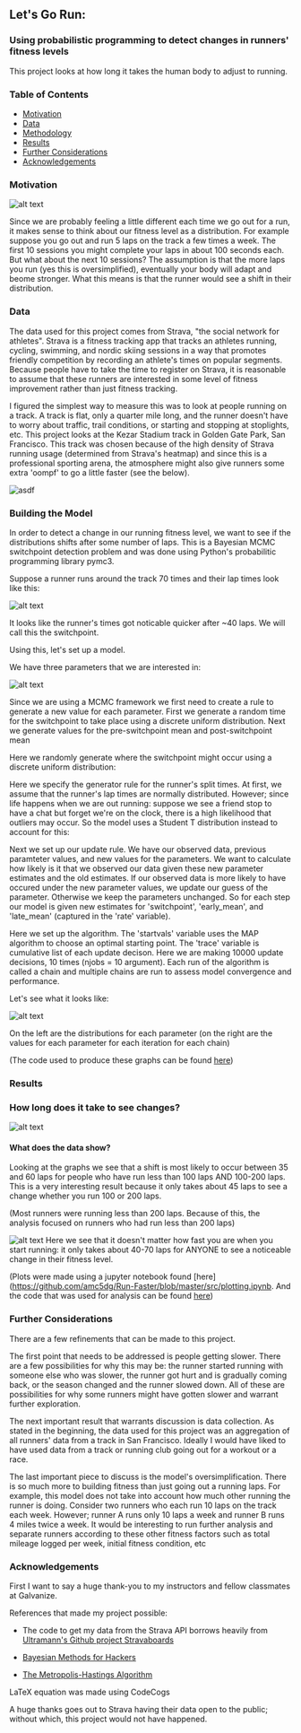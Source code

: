 
## Let's Go Run:
### Using probabilistic programming to detect changes in runners' fitness levels

This project looks at how long it takes the human body to adjust to running. 

### Table of Contents
* [Motivation](#motivation)
* [Data](#data)
* [Methodology](#building-the-model)
* [Results](#results)
* [Further Considerations](#further-considerations)
* [Acknowledgements](#acknowledgements)

### Motivation

![alt text](https://github.com/amc5dg/Run-Faster/blob/master/images/out%2Bof%2Bshape%2Bfunny.jpeg "Picture of Minion going to gym")

Since we are probably feeling a little different each time we go out for a run, it makes sense to think about our fitness level as a distribution. For example suppose you go out and run 5 laps on the track a few times a week. The first 10 sessions you might complete your laps in about 100 seconds each. But what about the next 10 sessions? The assumption is that the more laps you run (yes this is oversimplified), eventually your body will adapt and beome stronger. What this means is that the runner would see a shift in their distribution.

### Data
The data used for this project comes from Strava, "the social network for athletes". Strava is a fitness tracking app that tracks an athletes running, cycling, swimming, and nordic skiing sessions in a way that promotes friendly competition by recording an athlete's times on popular segments. Because people have to take the time to register on Strava, it is reasonable to assume that these runners are interested in some level of fitness improvement rather than just fitness tracking. 

I figured the simplest way to measure this was to look at people running on a track. A track is flat, only a quarter mile long, and the runner doesn't have to worry about traffic, trail conditions, or starting and stopping at stoplights, etc.
This project looks at the Kezar Stadium track in Golden Gate Park, San Francisco. This track was chosen because of the high density of Strava running usage (determined from Strava's heatmap) and since this is a professional sporting arena, the atmosphere might also give runners some extra 'oompf' to go a little faster (see the below).

![asdf](https://github.com/amc5dg/Run-Faster/blob/master/images/kezarstadium-small.jpg "Kezar Stadium Track")

### Building the Model     

In order to detect a change in our running fitness level, we want to see if the distributions shifts after some number of laps. This is a Bayesian MCMC switchpoint detection problem and was done using Python's probabilitic programming library pymc3.

Suppose a runner runs around the track 70 times and their lap times look like this:

![alt text](https://github.com/amc5dg/Run-Faster/blob/master/images/data_sim.png "sample data")

It looks like the runner's times got noticable quicker after ~40 laps. We will call this the switchpoint.

Using this, let's set up a model.

We have three parameters that we are interested in:

![alt text](https://github.com/amc5dg/Run-Faster/blob/master/images/CodeCogsEqn%20(2).gif "equation 1")

Since we are using a MCMC framework we first need to create a rule to generate a new value for each parameter. First we generate a random time for the switchpoint to take place using a discrete uniform distribution. Next we generate values for the pre-switchpoint mean and post-switchpoint mean

Here we randomly generate where the switchpoint might occur using a discrete uniform distribution:



Here we specify the generator rule for the runner's split times. At first, we assume that the runner's lap times are normally distributed. However; since life happens when we are out running: suppose we see a friend stop to have a chat but forget we're on the clock, there is a high likelihood that outliers may occur. So the model uses a Student T distribution instead to account for this:



Next we set up our update rule. We have our observed data, previous paramteter values, and new values for the parameters. We want to calculate how likely is it that we observed our data given these new parameter estimates and the old estimates. If our observed data is more likely to have occured under the new parameter values, we update our guess of the parameter. Otherwise we keep the parameters unchanged. So for each step our model is given new estimates for 'switchpoint', 'early_mean', and 'late_mean' (captured in the 'rate' variable).


Here we set up the algorithm. The 'startvals' variable uses the MAP algorithm to choose an optimal starting point. The 'trace' variable is cumulative list of each update decison. Here we are making 10000 update decisions, 10 times (njobs = 10 argument). Each run of the algorithm is called a chain and multiple chains are run to assess model convergence and performance.

Let's see what it looks like:

![alt text](https://github.com/amc5dg/Run-Faster/blob/master/images/data_sim_tr.png "sample traceplot")

On the left are the distributions for each parameter (on the right are the values for each parameter for each iteration for each chain)

(The code used to produce these graphs can be found [here](https://github.com/amc5dg/Run-Faster/blob/master/src/runner_test.py))

### Results

### How long does it take to see changes?

![alt text](https://github.com/amc5dg/Run-Faster/blob/master/images/switchpoints.png "Switchpoints")

#### What does the data show?
Looking at the graphs we see that a shift is most likely to occur between 35 and 60 laps for people who have run less than 100 laps AND 100-200 laps. This is a very interesting result because it only takes about 45 laps to see a change whether you run 100 or 200 laps.

(Most runners were running less than 200 laps. Because of this, the analysis focused on runners who had run less than 200 laps)

![alt text](https://github.com/amc5dg/Run-Faster/blob/master/images/fastslowswitchpoint.png "fast vs slow switchpoints")
Here we see that it doesn't matter how fast you are when you start running: it only takes about 40-70 laps for ANYONE to see a noticeable change in their fitness level.

(Plots were made using a jupyter notebook found [here](https://github.com/amc5dg/Run-Faster/blob/master/src/plotting.ipynb. And the code that was used for analysis can be found [here](https://github.com/amc5dg/Run-Faster/blob/master/src/building_model.py))

### Further Considerations

There are a few refinements that can be made to this project.  

The first point that needs to be addressed is people getting slower. There are a few possibilities for why this may be: the runner started running with someone else who was slower, the runner got hurt and is gradually coming back, or the season changed and the runner slowed down. All of these are possibilities for why some runners might have gotten slower and warrant further exploration.

The next important result that warrants discussion is data collection. As stated in the beginning, the data used for this project was an aggregation of all runners' data from a track in San Francisco. Ideally I would have liked to have used data from a track or running club going out for a workout or a race.

The last important piece to discuss is the model's oversimplification. There is so much more to building fitness than just going out a running laps. For example, this model does not take into account how much other running the runner is doing. Consider two runners who each run 10 laps on the track each week. However; runner A runs only 10 laps a week and runner B runs 4 miles twice a week. It would be interesting to run further analysis and separate runners according to these other fitness factors such as total mileage logged per week, initial fitness condition, etc 


### Acknowledgements

First I want to say a huge thank-you to my instructors and fellow classmates at Galvanize.

References that made my project possible:

* The code to get my data from the Strava API borrows heavily from [Ultramann's Github project Stravaboards](https://github.com/Ultramann/Stravaboards/blob/master/data_collection/segments_to_db.py)

* [Bayesian Methods for Hackers](https://github.com/CamDavidsonPilon/Probabilistic-Programming-and-Bayesian-Methods-for-Hackers)

* [The Metropolis-Hastings Algorithm](https://arxiv.org/pdf/1504.01896.pdf)

LaTeX equation was made using CodeCogs

A huge thanks goes out to Strava having their data open to the public; without which, this project would not have happened.




